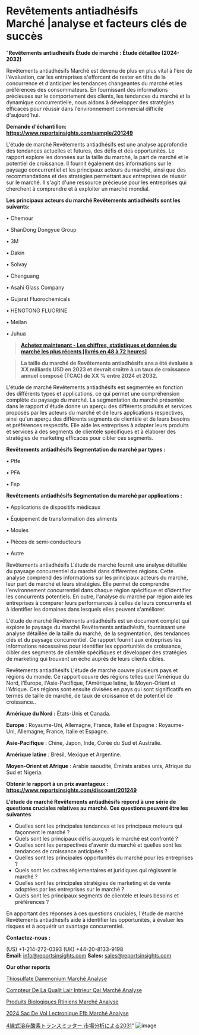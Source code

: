 # Revêtements antiadhésifs Marché |analyse et facteurs clés de succès

"<strong>Revêtements antiadhésifs Étude de marché : Étude détaillée (2024-2032)</strong>

Revêtements antiadhésifs Marché est devenu de plus en plus vital à l'ère de l'évaluation, car les entreprises s'efforcent de rester en tête de la concurrence et d'anticiper les tendances changeantes du marché et les préférences des consommateurs. En fournissant des informations précieuses sur le comportement des clients, les tendances du marché et la dynamique concurrentielle, nous aidons à développer des stratégies efficaces pour réussir dans l'environnement commercial difficile d'aujourd'hui.

<strong>Demande d'échantillon: <a href=https://www.reportsinsights.com/sample/201249>https://www.reportsinsights.com/sample/201249</a></strong>

L'étude de marché Revêtements antiadhésifs est une analyse approfondie des tendances actuelles et futures, des défis et des opportunités. Le rapport explore les données sur la taille du marché, la part de marché et le potentiel de croissance. Il fournit également des informations sur le paysage concurrentiel et les principaux acteurs du marché, ainsi que des recommandations et des stratégies permettant aux entreprises de réussir sur le marché. Il s'agit d'une ressource précieuse pour les entreprises qui cherchent à comprendre et à exploiter un marché mondial.

<strong>Les principaux acteurs du marché Revêtements antiadhésifs sont les suivants:</strong>

• Chemour

• ShanDong Dongyue Group

• 3M

• Dakin

• Solvay

• Chenguang

• Asahi Glass Company

• Gujarat Fluorochemicals

• HENGTONG FLUORINE

• Meilan

• Juhua
<blockquote><a href=https://www.reportsinsights.com/buynow/201249><span style=text-decoration: underline;><strong>Achetez maintenant - Les chiffres, statistiques et données du marché les plus récents [livrés en 48 à 72 heures]</strong></span></a></blockquote>
<blockquote><span style=text-decoration: underline;><strong>La taille du marché de Revêtements antiadhésifs ans a été évaluée à XX milliards USD en 2023 et devrait croître à un taux de croissance annuel composé (TCAC) de XX % entre 2024 et 2032.</strong></span></blockquote>
L'étude de marché Revêtements antiadhésifs est segmentée en fonction des différents types et applications, ce qui permet une compréhension complète du paysage du marché. La segmentation du marché présentée dans le rapport d'étude donne un aperçu des différents produits et services proposés par les acteurs du marché et de leurs applications respectives, ainsi qu'un aperçu des différents segments de clientèle et de leurs besoins et préférences respectifs. Elle aide les entreprises à adapter leurs produits et services à des segments de clientèle spécifiques et à élaborer des stratégies de marketing efficaces pour cibler ces segments.

<strong>Revêtements antiadhésifs Segmentation du marché par types :</strong>

• Ptfe

• PFA

• Fep

<strong>Revêtements antiadhésifs Segmentation du marché par applications :</strong>

• Applications de dispositifs médicaux

• Équipement de transformation des aliments

• Moules

• Pièces de semi-conducteurs

• Autre

Revêtements antiadhésifs L'étude de marché fournit une analyse détaillée du paysage concurrentiel du marché dans différentes régions. Cette analyse comprend des informations sur les principaux acteurs du marché, leur part de marché et leurs stratégies. Elle permet de comprendre l'environnement concurrentiel dans chaque région spécifique et d'identifier les concurrents potentiels. En outre, l'analyse du marché par région aide les entreprises à comparer leurs performances à celles de leurs concurrents et à identifier les domaines dans lesquels elles peuvent s'améliorer.

L'étude de marché Revêtements antiadhésifs est un document complet qui explore le paysage du marché Revêtements antiadhésifs, fournissant une analyse détaillée de la taille du marché, de la segmentation, des tendances clés et du paysage concurrentiel. Ce rapport fournit aux entreprises les informations nécessaires pour identifier les opportunités de croissance, cibler des segments de clientèle spécifiques et développer des stratégies de marketing qui trouvent un écho auprès de leurs clients cibles.

Revêtements antiadhésifs L'étude de marché couvre plusieurs pays et régions du monde. Ce rapport couvre des régions telles que l'Amérique du Nord, l'Europe, l'Asie-Pacifique, l'Amérique latine, le Moyen-Orient et l'Afrique. Ces régions sont ensuite divisées en pays qui sont significatifs en termes de taille de marché, de taux de croissance et de potentiel de croissance..

<strong>Amérique du Nord :</strong> États-Unis et Canada.

<strong>Europe</strong> : Royaume-Uni, Allemagne, France, Italie et Espagne : Royaume-Uni, Allemagne, France, Italie et Espagne.

<strong>Asie-Pacifique</strong> : Chine, Japon, Inde, Corée du Sud et Australie.

<strong>Amérique latine</strong> : Brésil, Mexique et Argentine.

<strong>Moyen-Orient et Afrique</strong> : Arabie saoudite, Émirats arabes unis, Afrique du Sud et Nigeria.

<strong>Obtenir le rapport à un prix avantageux : <a href=https://www.reportsinsights.com/discount/201249>https://www.reportsinsights.com/discount/201249</a></strong>

<strong>L'étude de marché Revêtements antiadhésifs répond à une série de questions cruciales relatives au marché. Ces questions peuvent être les suivantes</strong>
<ul>
  <li>Quelles sont les principales tendances et les principaux moteurs qui façonnent le marché ?</li>
  <li>Quels sont les principaux défis auxquels le marché est confronté ?</li>
  <li>Quelles sont les perspectives d'avenir du marché et quelles sont les tendances de croissance anticipées ?</li>
  <li>Quelles sont les principales opportunités du marché pour les entreprises ?</li>
  <li>Quels sont les cadres réglementaires et juridiques qui régissent le marché ?</li>
  <li>Quelles sont les principales stratégies de marketing et de vente adoptées par les entreprises sur le marché ?</li>
  <li>Quels sont les principaux segments de clientèle et leurs besoins et préférences ?</li>
</ul>
En apportant des réponses à ces questions cruciales, l'étude de marché Revêtements antiadhésifs aide à identifier les opportunités, à évaluer les risques et à acquérir un avantage concurrentiel.

<strong>Contactez-nous :</strong>

(US) +1-214-272-0393
(UK) +44-20-8133-9198
<strong>Email:</strong> <a>info@reportsinsights.com</a>
<strong>Sales:</strong> <a>sales@reportsinsights.com</a>

<strong>Our other reports</strong>

<a href=https://www.linkedin.com/pulse/thiosulfate-dammonium-march%C3%A9-perspectives-amxqf/>Thiosulfate Dammonium Marché Analyse</a>

<a href=https://www.linkedin.com/pulse/compteur-de-la-qualit%C3%A9-lair-int%C3%A9rieur-qai-march%C3%A9-tg6bc/>Compteur De La Qualit Lair Intrieur Qai Marché Analyse</a>

<a href=https://www.linkedin.com/pulse/produits-biologiques-r%C3%A9tiniens-march%C3%A9-perspectives-a4esf/>Produits Biologiques Rtiniens Marché Analyse</a>

<a href=https://www.linkedin.com/pulse/2024-sac-de-vol-%C3%A9lectronique-efb-march%C3%A9-paysage-li2ac/>2024 Sac De Vol Lectronique Efb Marché Analyse</a>

<a href=https://www.linkedin.com/pulse/4線式溶存酸素トランスミッター-市場見通し価値strategy2028-community-market-research/>4線式溶存酸素トランスミッター 市場分析による2031</a>"
![image](https://github.com/daminid12/RImarketexcellence/assets/158430485/034a0268-f15c-46bf-9ae6-8751ada48a26)
